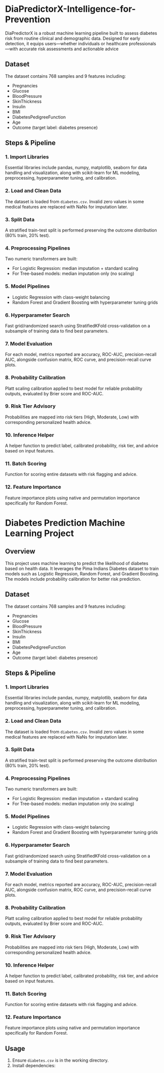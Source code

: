 # DiaPredictorX-Intelligence-for-Prevention
DiaPredictorX is a robust machine learning pipeline built to assess diabetes risk from routine clinical and demographic data. Designed for early detection, it equips users—whether individuals or healthcare professionals—with accurate risk assessments and actionable advice

## Dataset
The dataset contains 768 samples and 9 features including:
- Pregnancies
- Glucose
- BloodPressure
- SkinThickness
- Insulin
- BMI
- DiabetesPedigreeFunction
- Age
- Outcome (target label: diabetes presence)

## Steps & Pipeline

### 1. Import Libraries
Essential libraries include pandas, numpy, matplotlib, seaborn for data handling and visualization, along with scikit-learn for ML modeling, preprocessing, hyperparameter tuning, and calibration.

### 2. Load and Clean Data
The dataset is loaded from `diabetes.csv`. Invalid zero values in some medical features are replaced with NaNs for imputation later.

### 3. Split Data
A stratified train-test split is performed preserving the outcome distribution (80% train, 20% test).

### 4. Preprocessing Pipelines
Two numeric transformers are built:
- For Logistic Regression: median imputation + standard scaling
- For Tree-based models: median imputation only (no scaling)

### 5. Model Pipelines
- Logistic Regression with class-weight balancing
- Random Forest and Gradient Boosting with hyperparameter tuning grids

### 6. Hyperparameter Search
Fast grid/randomized search using StratifiedKFold cross-validation on a subsample of training data to find best parameters.

### 7. Model Evaluation
For each model, metrics reported are accuracy, ROC-AUC, precision-recall AUC, alongside confusion matrix, ROC curve, and precision-recall curve plots.

### 8. Probability Calibration
Platt scaling calibration applied to best model for reliable probability outputs, evaluated by Brier score and ROC-AUC.

### 9. Risk Tier Advisory
Probabilities are mapped into risk tiers (High, Moderate, Low) with corresponding personalized health advice.

### 10. Inference Helper
A helper function to predict label, calibrated probability, risk tier, and advice based on input features.

### 11. Batch Scoring
Function for scoring entire datasets with risk flagging and advice.

### 12. Feature Importance
Feature importance plots using native and permutation importance specifically for Random Forest.

# Diabetes Prediction Machine Learning Project

## Overview
This project uses machine learning to predict the likelihood of diabetes based on health data. It leverages the Pima Indians Diabetes dataset to train models such as Logistic Regression, Random Forest, and Gradient Boosting. The models include probability calibration for better risk prediction.

## Dataset
The dataset contains 768 samples and 9 features including:
- Pregnancies
- Glucose
- BloodPressure
- SkinThickness
- Insulin
- BMI
- DiabetesPedigreeFunction
- Age
- Outcome (target label: diabetes presence)

## Steps & Pipeline

### 1. Import Libraries
Essential libraries include pandas, numpy, matplotlib, seaborn for data handling and visualization, along with scikit-learn for ML modeling, preprocessing, hyperparameter tuning, and calibration.

### 2. Load and Clean Data
The dataset is loaded from `diabetes.csv`. Invalid zero values in some medical features are replaced with NaNs for imputation later.

### 3. Split Data
A stratified train-test split is performed preserving the outcome distribution (80% train, 20% test).

### 4. Preprocessing Pipelines
Two numeric transformers are built:
- For Logistic Regression: median imputation + standard scaling
- For Tree-based models: median imputation only (no scaling)

### 5. Model Pipelines
- Logistic Regression with class-weight balancing
- Random Forest and Gradient Boosting with hyperparameter tuning grids

### 6. Hyperparameter Search
Fast grid/randomized search using StratifiedKFold cross-validation on a subsample of training data to find best parameters.

### 7. Model Evaluation
For each model, metrics reported are accuracy, ROC-AUC, precision-recall AUC, alongside confusion matrix, ROC curve, and precision-recall curve plots.

### 8. Probability Calibration
Platt scaling calibration applied to best model for reliable probability outputs, evaluated by Brier score and ROC-AUC.

### 9. Risk Tier Advisory
Probabilities are mapped into risk tiers (High, Moderate, Low) with corresponding personalized health advice.

### 10. Inference Helper
A helper function to predict label, calibrated probability, risk tier, and advice based on input features.

### 11. Batch Scoring
Function for scoring entire datasets with risk flagging and advice.

### 12. Feature Importance
Feature importance plots using native and permutation importance specifically for Random Forest.

## Usage

1. Ensure `diabetes.csv` is in the working directory.
2. Install dependencies:
